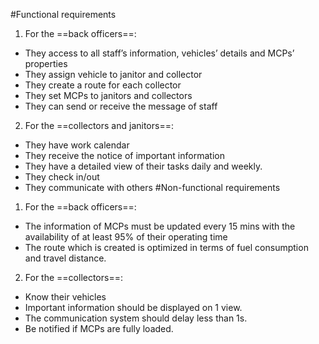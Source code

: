#Functional requirements
1. For the ==back officers==: 
-	They access to all staff’s information, vehicles’ details and MCPs’ properties  
-	They assign vehicle to janitor and collector
-	They create a route for each collector 
-	They set MCPs to janitors and collectors
-	They can send or receive the message of staff

2. For the ==collectors and janitors==:
-	They have work calendar
-	They receive the notice of important information
-	They have a detailed view of their tasks daily and weekly.
-	They check in/out
-	They communicate with others
#Non-functional requirements
1. For the ==back officers==:
-	The information of MCPs must be updated every 15 mins with the availability of at least 95% of their operating time
-	The route which is created is optimized in terms of fuel consumption and travel distance.

2. For the ==collectors==:
-	Know their vehicles
-	Important information should be displayed on 1 view.
-	The communication system should delay less than 1s.
-	Be notified if MCPs are fully loaded.
